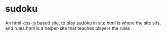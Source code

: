 # sudoku
An html-css-js based site, to play sudoku in
site.html is where the site sits, and rules.html is a helper-site that teaches players the rules
